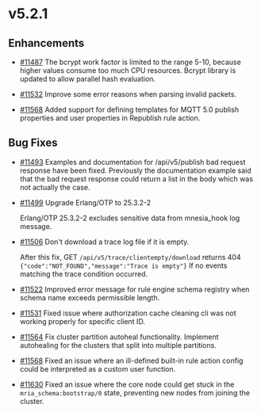 # v5.2.1

## Enhancements

- [#11487](https://github.com/emqx/emqx/pull/11487) The bcrypt work factor is limited to the range 5-10, because higher values consume too much CPU resources.
  Bcrypt library is updated to allow parallel hash evaluation.

- [#11532](https://github.com/emqx/emqx/pull/11532) Improve some error reasons when parsing invalid packets.

- [#11568](https://github.com/emqx/emqx/pull/11568) Added support for defining templates for MQTT 5.0 publish properties and user properties in Republish rule action.

## Bug Fixes

- [#11493](https://github.com/emqx/emqx/pull/11493) Examples and documentation for /api/v5/publish bad request response have been fixed. Previously the documentation example said that the bad request response could return a list in the body which was not actually the case.

- [#11499](https://github.com/emqx/emqx/pull/11499) Upgrade Erlang/OTP to 25.3.2-2

  Erlang/OTP 25.3.2-2 excludes sensitive data from mnesia_hook log message.

- [#11506](https://github.com/emqx/emqx/pull/11506) Don't download a trace log file if it is empty.

  After this fix, GET `/api/v5/trace/clientempty/download` returns 404 `{"code":"NOT_FOUND","message":"Trace is empty"}`
  If no events matching the trace condition occurred.

- [#11522](https://github.com/emqx/emqx/pull/11522) Improved error message for rule engine schema registry when schema name exceeds permissible length.

- [#11531](https://github.com/emqx/emqx/pull/11531) Fixed issue where authorization cache cleaning cli was not working properly for specific client ID.

- [#11564](https://github.com/emqx/emqx/pull/11564) Fix cluster partition autoheal functionality.
  Implement autohealing for the clusters that split into multiple partitions.

- [#11568](https://github.com/emqx/emqx/pull/11568) Fixed an issue where an ill-defined built-in rule action config could be interpreted as a custom user function.

- [#11630](https://github.com/emqx/emqx/pull/11630) Fixed an issue where the core node could get stuck in the `mria_schema:bootstrap/0` state, preventing new nodes from joining the cluster.
